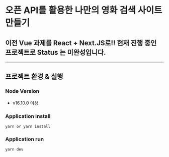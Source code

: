 # 오픈 API를 활용한 나만의 영화 검색 사이트 만들기

## 이전 Vue 과제를 React + Next.JS로!! 현재 진행 중인 프로젝트로 Status 는 미완성입니다.

<hr>

## 프로젝트 환경 & 실행

### Node Version
- v16.10.0 이상
### Application install
`yarn or yarn install`
### Application run
`yarn dev`

